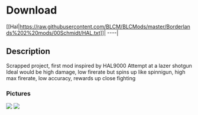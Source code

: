 # Download
[[Hal|https://raw.githubusercontent.com/BLCM/BLCMods/master/Borderlands%202%20mods/00Schmidt/HAL.txt]]|
----|

## Description
Scrapped project, first mod
inspired by HAL9000
Attempt at a lazer shotgun
Ideal would be high damage, low firerate but spins up like spinnigun, high max firerate, low accuracy, rewards up close fighting

### Pictures
![](https://staticdelivery.nexusmods.com/mods/428/images/43-3-1497576353.jpg)
![](https://staticdelivery.nexusmods.com/mods/428/images/43-0-1497576354.jpg)
